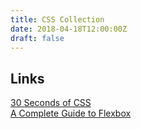 ```yaml
---
title: CSS Collection
date: 2018-04-18T12:00:00Z
draft: false
---
```

## Links
[30 Seconds of CSS](https://atomiks.github.io/30-seconds-of-css/#grid-layout)  
[A Complete Guide to Flexbox](https://css-tricks.com/snippets/css/a-guide-to-flexbox/)  

